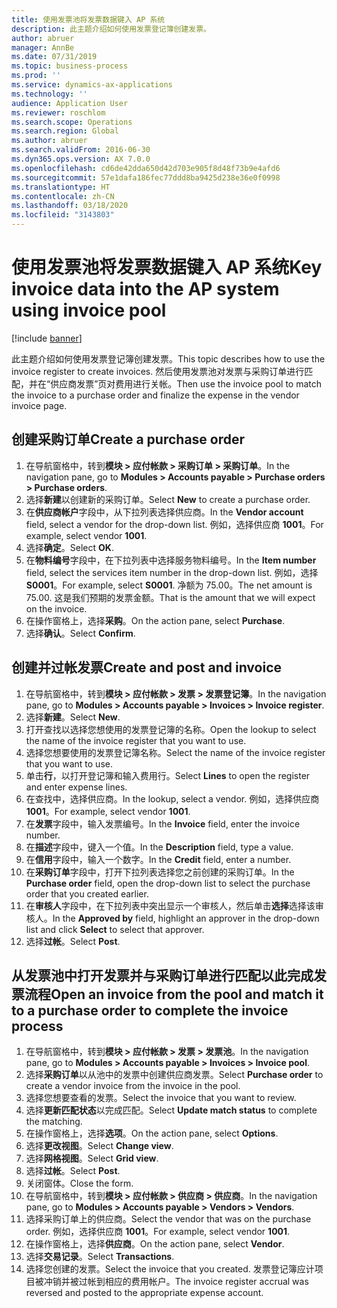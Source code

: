 ```yaml
---
title: 使用发票池将发票数据键入 AP 系统
description: 此主题介绍如何使用发票登记簿创建发票。
author: abruer
manager: AnnBe
ms.date: 07/31/2019
ms.topic: business-process
ms.prod: ''
ms.service: dynamics-ax-applications
ms.technology: ''
audience: Application User
ms.reviewer: roschlom
ms.search.scope: Operations
ms.search.region: Global
ms.author: abruer
ms.search.validFrom: 2016-06-30
ms.dyn365.ops.version: AX 7.0.0
ms.openlocfilehash: cd6de42dda650d42d703e905f8d48f73b9e4afd6
ms.sourcegitcommit: 57e1dafa186fec77ddd8ba9425d238e36e0f0998
ms.translationtype: HT
ms.contentlocale: zh-CN
ms.lasthandoff: 03/18/2020
ms.locfileid: "3143803"
---
```

# <a name="key-invoice-data-into-the-ap-system-using-invoice-pool"></a><span data-ttu-id="8478e-103">使用发票池将发票数据键入 AP 系统</span><span class="sxs-lookup"><span data-stu-id="8478e-103">Key invoice data into the AP system using invoice pool</span></span>

[!include [banner](../../includes/banner.md)]

<span data-ttu-id="8478e-104">此主题介绍如何使用发票登记簿创建发票。</span><span class="sxs-lookup"><span data-stu-id="8478e-104">This topic describes how to use the invoice register to create invoices.</span></span> <span data-ttu-id="8478e-105">然后使用发票池对发票与采购订单进行匹配，并在“供应商发票”页对费用进行关帐。</span><span class="sxs-lookup"><span data-stu-id="8478e-105">Then use the invoice pool to match the invoice to a purchase order and finalize the expense in the vendor invoice page.</span></span>


## <a name="create-a-purchase-order"></a><span data-ttu-id="8478e-106">创建采购订单</span><span class="sxs-lookup"><span data-stu-id="8478e-106">Create a purchase order</span></span>
1. <span data-ttu-id="8478e-107">在导航窗格中，转到**模块 > 应付帐款 > 采购订单 > 采购订单**。</span><span class="sxs-lookup"><span data-stu-id="8478e-107">In the navigation pane, go to **Modules > Accounts payable > Purchase orders > Purchase orders**.</span></span>
2. <span data-ttu-id="8478e-108">选择**新建**以创建新的采购订单。</span><span class="sxs-lookup"><span data-stu-id="8478e-108">Select **New** to create a purchase order.</span></span>
3. <span data-ttu-id="8478e-109">在**供应商帐户**字段中，从下拉列表选择供应商。</span><span class="sxs-lookup"><span data-stu-id="8478e-109">In the **Vendor account** field, select a vendor for the drop-down list.</span></span> <span data-ttu-id="8478e-110">例如，选择供应商 **1001**。</span><span class="sxs-lookup"><span data-stu-id="8478e-110">For example, select vendor **1001**.</span></span>
4. <span data-ttu-id="8478e-111">选择**确定**。</span><span class="sxs-lookup"><span data-stu-id="8478e-111">Select **OK**.</span></span>
5. <span data-ttu-id="8478e-112">在**物料编号**字段中，在下拉列表中选择服务物料编号。</span><span class="sxs-lookup"><span data-stu-id="8478e-112">In the **Item number** field, select the services item number in the drop-down list.</span></span> <span data-ttu-id="8478e-113">例如，选择 **S0001**。</span><span class="sxs-lookup"><span data-stu-id="8478e-113">For example, select **S0001**.</span></span> <span data-ttu-id="8478e-114">净额为 75.00。</span><span class="sxs-lookup"><span data-stu-id="8478e-114">The net amount is 75.00.</span></span>  <span data-ttu-id="8478e-115">这是我们预期的发票金额。</span><span class="sxs-lookup"><span data-stu-id="8478e-115">That is the amount that we will expect on the invoice.</span></span>  
6. <span data-ttu-id="8478e-116">在操作窗格上，选择**采购**。</span><span class="sxs-lookup"><span data-stu-id="8478e-116">On the action pane, select **Purchase**.</span></span>
7. <span data-ttu-id="8478e-117">选择**确认**。</span><span class="sxs-lookup"><span data-stu-id="8478e-117">Select **Confirm**.</span></span>

## <a name="create-and-post-and-invoice"></a><span data-ttu-id="8478e-118">创建并过帐发票</span><span class="sxs-lookup"><span data-stu-id="8478e-118">Create and post and invoice</span></span>
1. <span data-ttu-id="8478e-119">在导航窗格中，转到**模块 > 应付帐款 > 发票 > 发票登记簿**。</span><span class="sxs-lookup"><span data-stu-id="8478e-119">In the navigation pane, go to **Modules > Accounts payable > Invoices > Invoice register**.</span></span>
2. <span data-ttu-id="8478e-120">选择**新建**。</span><span class="sxs-lookup"><span data-stu-id="8478e-120">Select **New**.</span></span>
3. <span data-ttu-id="8478e-121">打开查找以选择您想使用的发票登记簿的名称。</span><span class="sxs-lookup"><span data-stu-id="8478e-121">Open the lookup to select the name of the invoice register that you want to use.</span></span>
4. <span data-ttu-id="8478e-122">选择您想要使用的发票登记簿名称。</span><span class="sxs-lookup"><span data-stu-id="8478e-122">Select the name of the invoice register that you want to use.</span></span>
5. <span data-ttu-id="8478e-123">单击**行**，以打开登记簿和输入费用行。</span><span class="sxs-lookup"><span data-stu-id="8478e-123">Select **Lines** to open the register and enter expense lines.</span></span>
6. <span data-ttu-id="8478e-124">在查找中，选择供应商。</span><span class="sxs-lookup"><span data-stu-id="8478e-124">In the lookup, select a vendor.</span></span> <span data-ttu-id="8478e-125">例如，选择供应商 **1001**。</span><span class="sxs-lookup"><span data-stu-id="8478e-125">For example, select vendor **1001**.</span></span>
7. <span data-ttu-id="8478e-126">在**发票**字段中，输入发票编号。</span><span class="sxs-lookup"><span data-stu-id="8478e-126">In the **Invoice** field, enter the invoice number.</span></span>
8. <span data-ttu-id="8478e-127">在**描述**字段中，键入一个值。</span><span class="sxs-lookup"><span data-stu-id="8478e-127">In the **Description** field, type a value.</span></span>
9. <span data-ttu-id="8478e-128">在**信用**字段中，输入一个数字。</span><span class="sxs-lookup"><span data-stu-id="8478e-128">In the **Credit** field, enter a number.</span></span>
10. <span data-ttu-id="8478e-129">在**采购订单**字段中，打开下拉列表选择您之前创建的采购订单。</span><span class="sxs-lookup"><span data-stu-id="8478e-129">In the **Purchase order** field, open the drop-down list to select the purchase order that you created earlier.</span></span>
11. <span data-ttu-id="8478e-130">在**审核人**字段中，在下拉列表中突出显示一个审核人，然后单击**选择**选择该审核人。</span><span class="sxs-lookup"><span data-stu-id="8478e-130">In the **Approved by** field, highlight an approver in the drop-down list and click **Select** to select that approver.</span></span>
12. <span data-ttu-id="8478e-131">选择**过帐**。</span><span class="sxs-lookup"><span data-stu-id="8478e-131">Select **Post**.</span></span>

## <a name="open-an-invoice-from-the-pool-and-match-it-to-a-purchase-order-to-complete-the-invoice-process"></a><span data-ttu-id="8478e-132">从发票池中打开发票并与采购订单进行匹配以此完成发票流程</span><span class="sxs-lookup"><span data-stu-id="8478e-132">Open an invoice from the pool and match it to a purchase order to complete the invoice process</span></span>
1. <span data-ttu-id="8478e-133">在导航窗格中，转到**模块 > 应付帐款 > 发票 > 发票池**。</span><span class="sxs-lookup"><span data-stu-id="8478e-133">In the navigation pane, go to **Modules > Accounts payable > Invoices > Invoice pool**.</span></span>
2. <span data-ttu-id="8478e-134">选择**采购订单**以从池中的发票中创建供应商发票。</span><span class="sxs-lookup"><span data-stu-id="8478e-134">Select **Purchase order** to create a vendor invoice from the invoice in the pool.</span></span>
3. <span data-ttu-id="8478e-135">选择您想要查看的发票。</span><span class="sxs-lookup"><span data-stu-id="8478e-135">Select the invoice that you want to review.</span></span>
4. <span data-ttu-id="8478e-136">选择**更新匹配状态**以完成匹配。</span><span class="sxs-lookup"><span data-stu-id="8478e-136">Select **Update match status** to complete the matching.</span></span>
5. <span data-ttu-id="8478e-137">在操作窗格上，选择**选项**。</span><span class="sxs-lookup"><span data-stu-id="8478e-137">On the action pane, select **Options**.</span></span>
6. <span data-ttu-id="8478e-138">选择**更改视图**。</span><span class="sxs-lookup"><span data-stu-id="8478e-138">Select **Change view**.</span></span>
7. <span data-ttu-id="8478e-139">选择**网格视图**。</span><span class="sxs-lookup"><span data-stu-id="8478e-139">Select **Grid view**.</span></span>
8. <span data-ttu-id="8478e-140">选择**过帐**。</span><span class="sxs-lookup"><span data-stu-id="8478e-140">Select **Post**.</span></span>
9. <span data-ttu-id="8478e-141">关闭窗体。</span><span class="sxs-lookup"><span data-stu-id="8478e-141">Close the form.</span></span>
10. <span data-ttu-id="8478e-142">在导航窗格中，转到**模块 > 应付帐款 > 供应商 > 供应商**。</span><span class="sxs-lookup"><span data-stu-id="8478e-142">In the navigation pane, go to **Modules > Accounts payable > Vendors > Vendors**.</span></span>
11. <span data-ttu-id="8478e-143">选择采购订单上的供应商。</span><span class="sxs-lookup"><span data-stu-id="8478e-143">Select the vendor that was on the purchase order.</span></span> <span data-ttu-id="8478e-144">例如，选择供应商 **1001**。</span><span class="sxs-lookup"><span data-stu-id="8478e-144">For example, select vendor **1001**.</span></span>
12. <span data-ttu-id="8478e-145">在操作窗格上，选择**供应商**。</span><span class="sxs-lookup"><span data-stu-id="8478e-145">On the action pane, select **Vendor**.</span></span>
13. <span data-ttu-id="8478e-146">选择**交易记录**。</span><span class="sxs-lookup"><span data-stu-id="8478e-146">Select **Transactions**.</span></span>
14. <span data-ttu-id="8478e-147">选择您创建的发票。</span><span class="sxs-lookup"><span data-stu-id="8478e-147">Select the invoice that you created.</span></span> <span data-ttu-id="8478e-148">发票登记簿应计项目被冲销并被过帐到相应的费用帐户。</span><span class="sxs-lookup"><span data-stu-id="8478e-148">The invoice register accrual was reversed and posted to the appropriate expense account.</span></span>  

